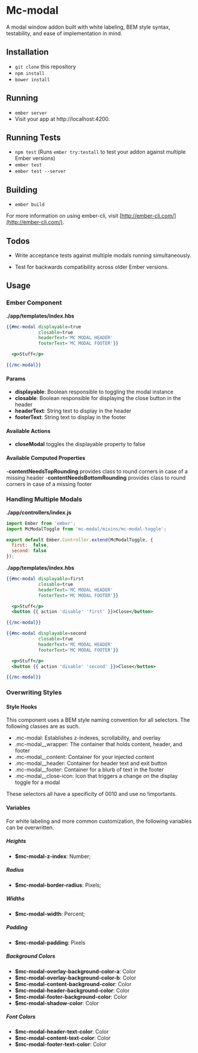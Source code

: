 # Mc-modal

A modal window addon built with white labeling, BEM style syntax, testability, and ease of implementation in mind.

## Installation

* `git clone` this repository
* `npm install`
* `bower install`

## Running

* `ember server`
* Visit your app at http://localhost:4200.

## Running Tests

* `npm test` (Runs `ember try:testall` to test your addon against multiple Ember versions)
* `ember test`
* `ember test --server`

## Building

* `ember build`

For more information on using ember-cli, visit [http://ember-cli.com/](http://ember-cli.com/).

## Todos

- Write acceptance tests against multiple modals running simultaneously.

- Test for backwards compatibility across older Ember versions.

## Usage

### Ember Component

**./app/templates/index.hbs**

```hbs
{{#mc-modal displayable=true
            closable=true
            headerText='MC MODAL HEADER'
            footerText='MC MODAL FOOTER'}}

  <p>Stuff</p>

{{/mc-modal}}
```

#### Params

- **displayable**: Boolean responsible to toggling the modal instance
- **closable**: Boolean responsible for displaying the close button in the header
- **headerText**: String text to display in the header
- **footerText**: String text to display in the footer

#### Available Actions

- **closeModal** <Void> toggles the displayable property to false

#### Available Computed Properties

-**contentNeedsTopRounding** <String> provides class to round corners in case of a missing header
-**contentNeedsBottomRounding** <String> provides class to round corners in case of a missing footer

### Handling Multiple Modals

**./app/controllers/index.js**

```javascript
import Ember from 'ember';
import McModalToggle from 'mc-modal/mixins/mc-modal-toggle';

export default Ember.Controller.extend(McModalToggle, {
  first:  false,
  second: false
});
```

**./app/templates/index.hbs**
```hbs
{{#mc-modal displayable=first
            closable=true
            headerText='MC MODAL HEADER'
            footerText='MC MODAL FOOTER'}}

  <p>Stuff</p>
  <button {{ action 'disable' 'first' }}>Close</button>

{{/mc-modal}}

{{#mc-modal displayable=second
            closable=true
            headerText='MC MODAL HEADER'
            footerText='MC MODAL FOOTER'}}

  <p>Stuff</p>
  <button {{ action 'disable' 'second' }}>Close</button>

{{/mc-modal}}
```

### Overwriting Styles

#### Style Hooks

This component uses a BEM style naming convention for all selectors. The following classes are as such.

- .mc-modal: Establishes z-indexes, scrollability, and overlay
- .mc-modal__wrapper: The container that holds content, header, and footer
- .mc-modal__content: Container for your injected content
- .mc-modal__header: Container for header text and exit button
- .mc-modal__footer: Container for a blurb of text in the footer
- .mc-modal__close-icon: Icon that triggers a change on the display toggle for a modal

These selectors all have a specificity of 0010 and use no !importants.

#### Variables

For white labeling and more common customization, the following variables can be overwritten.

##### Heights
- **$mc-modal-z-index**: Number;

##### Radius
- **$mc-modal-border-radius**: Pixels;

##### Widths
- **$mc-modal-width**: Percent;

##### Padding
- **$mc-modal-padding**: Pixels

##### Background Colors
- **$mc-modal-overlay-background-color-a**: Color
- **$mc-modal-overlay-background-color-b**: Color
- **$mc-modal-content-background-color**: Color
- **$mc-modal-header-background-color**: Color
- **$mc-modal-footer-background-color**: Color
- **$mc-modal-shadow-color**: Color

##### Font Colors
- **$mc-modal-header-text-color**: Color
- **$mc-modal-content-text-color**: Color
- **$mc-modal-footer-text-color**: Color
